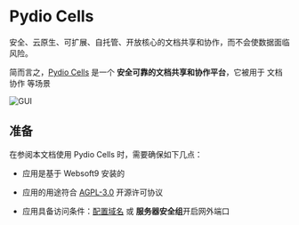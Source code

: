 # Pydio Cells

安全、云原生、可扩展、自托管、开放核心的文档共享和协作，而不会使数据面临风险。

简而言之，[Pydio Cells](https://pydio.com/) 是一个 **安全可靠的文档共享和协作平台**，它被用于 文档协作  等场景


![GUI](http://libs.websoft9.com/Websoft9/DocsPicture/en/cells/cells-gui-websoft9.png)


## 准备

在参阅本文档使用 Pydio Cells 时，需要确保如下几点：

- 应用是基于 Websoft9 安装的

- 应用的用途符合 [AGPL-3.0](https://opensource.org/licenses/AGPL-3.0) 开源许可协议

- 应用具备访问条件：[配置域名](./guide/appsetdomain) 或 **服务器安全组**开启网外端口